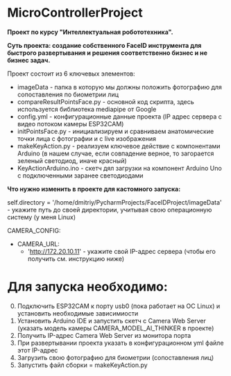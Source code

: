 # MicroControllerProject

**Проект по курсу "Интеллектуальная робототехника".**

**Суть проекта: создание собственного FaceID инструмента для быстрого развертывания и решения соответственно бизнес и не бизнес задач.**

Проект состоит из 6 ключевых элементов: 
- imageData - папка в которую мы должны положить фотографию для сопоставления по биометрии лиц
- compareResultPointsFace.py - основной код скрипта, здесь используется библиотека mediapipe от Google
- config.yml - конфигурационные данные проекта (IP адрес сервера с видео потоком камеры ESP32CAM)
- initPointsFace.py - инициализируем и сравниваем анатомические точки лица с фотографии и с live изображения
- makeKeyAction.py - реализуем ключевое действие с компонентами Arduino (в нашем случае, если совпадение верное, то загорается зеленый светодиод, иначе красный)
- KeyActionArduino.ino - скетч дял загрузки на компонент Arduino Uno с подключенными заранее светодиодами

**Что нужно изменить в проекте для кастомного запуска:**

self.directory = '/home/dmitriy/PycharmProjects/FaceIDProject/imageData' - укажите путь до своей директории, учитывая свою операционную систему (у меня Linux)

CAMERA_CONFIG:
  - CAMERA_URL:
      - 'http://172.20.10.11' - укажите свой IP-адрес сервера (чтобы его получить см. инструкцию ниже)
   
# Для запуска необходимо:

0. Подключить ESP32CAM к порту usb0 (пока работает на ОС Linux) и установить необходимые зависимиости
1. Установить Arduino IDE и запустить скетч с Camera Web Server (указать модель камеры CAMERA_MODEL_AI_THINKER в проекте)
2. Получить IP-адрес Camera Web Server из монитора порта
3. При развертывании проекта указать в конфигурационном yml файле этот IP-адрес
4. Загрузить свою фотографию для биометрии (сопоставления лиц)
5. Запустить файл сборки = makeKeyAction.py 
	
